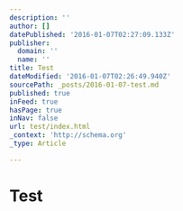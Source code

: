 ```yaml
---
description: ''
author: []
datePublished: '2016-01-07T02:27:09.133Z'
publisher:
  domain: ''
  name: ''
title: Test
dateModified: '2016-01-07T02:26:49.940Z'
sourcePath: _posts/2016-01-07-test.md
published: true
inFeed: true
hasPage: true
inNav: false
url: test/index.html
_context: 'http://schema.org'
_type: Article

---
```

# Test